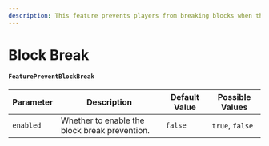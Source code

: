 ```yaml
---
description: This feature prevents players from breaking blocks when they are vanished.
---
```


# Block Break

#### `FeaturePreventBlockBreak`

| Parameter | Description                                   | Default Value | Possible Values |
| --------- | --------------------------------------------- | ------------- | --------------- |
| `enabled` | Whether to enable the block break prevention. | `false`       | `true`, `false` |
